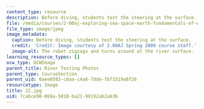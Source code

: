 ```yaml
---
content_type: resource
description: Before diving, students test the steering at the surface.
file: /media/courses/2-00aj-exploring-sea-space-earth-fundamentals-of-engineering-design-spring-2009/7cabce90069a5018ba2199192ab2a636_22.jpg
file_type: image/jpeg
image_metadata:
  caption: Before diving, students test the steering at the surface.
  credit: 'Credit: Image courtesy of 2.00AJ Spring 2009 course staff.'
  image-alt: The robot zigzags and turns around at the river surface.
learning_resource_types: []
ocw_type: OCWImage
parent_title: River Testing Photos
parent_type: CourseSection
parent_uid: 0aee0583-c6aa-c4a8-7dde-fb73319a8f26
resourcetype: Image
title: 22.jpg
uid: 7cabce90-069a-5018-ba21-99192ab2a636
---
```

